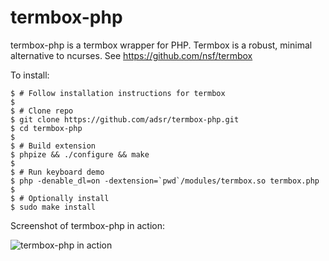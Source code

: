 termbox-php
===========

termbox-php is a termbox wrapper for PHP. Termbox is a robust, minimal
alternative to ncurses. See https://github.com/nsf/termbox

To install:

    $ # Follow installation instructions for termbox
    $
    $ # Clone repo
    $ git clone https://github.com/adsr/termbox-php.git
    $ cd termbox-php
    $
    $ # Build extension
    $ phpize && ./configure && make
    $
    $ # Run keyboard demo
    $ php -denable_dl=on -dextension=`pwd`/modules/termbox.so termbox.php
    $
    $ # Optionally install
    $ sudo make install

Screenshot of termbox-php in action:

![termbox-php in action](http://i.imgur.com/vI52dsl.png)
